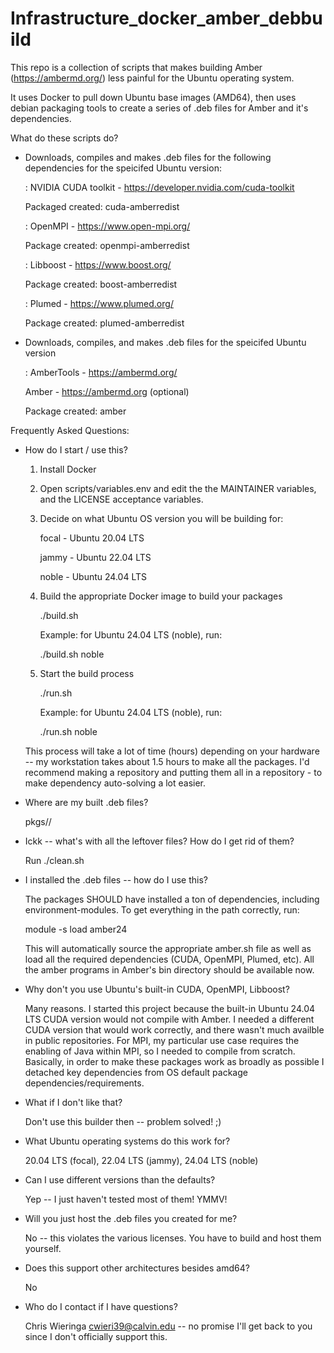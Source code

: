 # Infrastructure_docker_amber_debbuild

This repo is a collection of scripts that makes building Amber (https://ambermd.org/) less painful for the Ubuntu operating system.


It uses Docker to pull down Ubuntu base images (AMD64), then uses debian packaging tools to create a series of .deb files for Amber and it's dependencies. 

What do these scripts do?

- Downloads, compiles and makes .deb files for the following dependencies for the speicifed Ubuntu version:

  : NVIDIA CUDA toolkit - https://developer.nvidia.com/cuda-toolkit

    Packaged created: cuda-amberredist

  : OpenMPI - https://www.open-mpi.org/

    Package created: openmpi-amberredist

  : Libboost - https://www.boost.org/

    Package created: boost-amberredist

  : Plumed - https://www.plumed.org/

    Package created: plumed-amberredist

- Downloads, compiles, and makes .deb files for the speicifed Ubuntu version

  : AmberTools - https://ambermd.org/

    Amber - https://ambermd.org (optional)

    Package created: amber


Frequently Asked Questions:

- How do I start / use this?

  1. Install Docker

  2. Open scripts/variables.env and edit the the MAINTAINER variables, and the LICENSE acceptance variables.

  3. Decide on what Ubuntu OS version you will be building for:

     focal - Ubuntu 20.04 LTS

     jammy - Ubuntu 22.04 LTS

     noble - Ubuntu 24.04 LTS


  4. Build the appropriate Docker image to build your packages

     ./build.sh <oscodename>


     Example: for Ubuntu 24.04 LTS (noble), run:

     ./build.sh noble

  5. Start the build process

     ./run.sh <oscodename>


     Example: for Ubuntu 24.04 LTS (noble), run:

     ./run.sh noble

  
  This process will take a lot of time (hours) depending on your hardware -- my workstation takes about 1.5 hours to make all the packages. I'd recommend making a repository and putting them all in a repository - to make dependency auto-solving a lot easier.


- Where are my built .deb files?

  pkgs/<oscodename>/


- Ickk -- what's with all the leftover files? How do I get rid of them?

  Run ./clean.sh <oscodename>


- I installed the .deb files -- how do I use this?

  The packages SHOULD have installed a ton of dependencies, including environment-modules. To get everything in the path correctly, run:
  

  module -s load amber24


  This will automatically source the appropriate amber.sh file as well as load all the required dependencies (CUDA, OpenMPI, Plumed, etc). All the amber programs in Amber's bin directory should be available now.


- Why don't you use Ubuntu's built-in CUDA, OpenMPI, Libboost?

  Many reasons. I started this project because the built-in Ubuntu 24.04 LTS CUDA version would not compile with Amber. I needed a different CUDA version that would work correctly, and there wasn't much availble in public repositories. For MPI, my particular use case requires the enabling of Java within MPI, so I needed to compile from scratch. Basically, in order to make these packages work as broadly as possible I detached key dependencies from OS default package dependencies/requirements.


- What if I don't like that?

  Don't use this builder then -- problem solved! ;)


- What Ubuntu operating systems do this work for?

  20.04 LTS (focal), 22.04 LTS (jammy), 24.04 LTS (noble)


- Can I use different versions than the defaults? 

  Yep -- I just haven't tested most of them! YMMV!


- Will you just host the .deb files you created for me?

  No -- this violates the various licenses. You have to build and host them yourself.


- Does this support other architectures besides amd64? 

  No


- Who do I contact if I have questions?

  Chris Wieringa <cwieri39@calvin.edu> -- no promise I'll get back to you since I don't officially support this.
